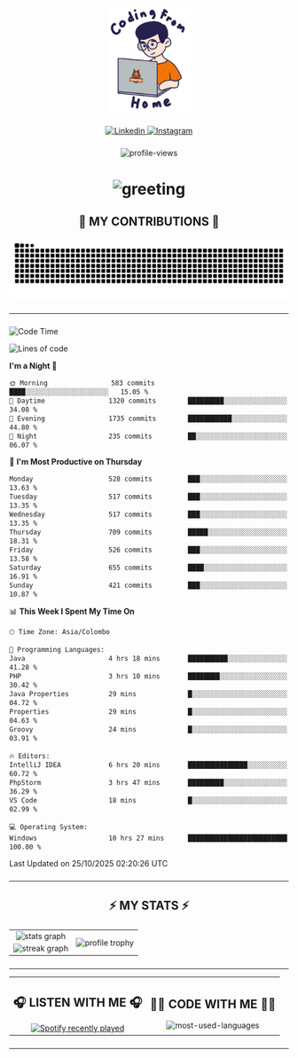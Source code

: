 <div align="center">
    <img width="150" src="./assets/top.gif" alt="top-image"/>
</div>

###    

<div align="center">
    <a href="https://www.linkedin.com/in/nureka-rodrigo/" target="_blank">
        <img src="https://user-images.githubusercontent.com/74038190/235294012-0a55e343-37ad-4b0f-924f-c8431d9d2483.gif" width="50px" alt="Linkedin"/>
    </a>
    <a href="https://www.instagram.com/nureka_rodrigo/" target="_blank">
        <img src="https://user-images.githubusercontent.com/74038190/235294013-a33e5c43-a01c-43f6-b44d-a406d8b4ab75.gif" width="50px"  alt="Instagram"/>
    </a>
</div>

###    

<div align="center">
    <img src="https://komarev.com/ghpvc/?username=nureka-rodrigo&color=blue" alt="profile-views"/>
</div> 

###    

<h1 align="center">
    <img src="https://readme-typing-svg.herokuapp.com/?font=Righteous&size=35&center=true&vCenter=true&width=500&height=70&duration=4000&lines=Hi+There!+👋;+I'm+Nureka+Rodrigo!;" alt="greeting"/>
</h1> 

###

<h2 align="center">🐍 MY CONTRIBUTIONS 🐍</h2>

<div align="center">
    <img alt="snake eating my contributions" src="https://raw.githubusercontent.com/nureka-rodrigo/nureka-rodrigo/output/github-contribution-grid-snake.svg"/>
</div> 

###

<hr/>

###

<!--START_SECTION:waka-->
![Code Time](http://img.shields.io/badge/Code%20Time-1%2C774%20hrs%2046%20mins-blue)

![Lines of code](https://img.shields.io/badge/From%20Hello%20World%20I%27ve%20Written-885.5%20thousand%20lines%20of%20code-blue)

**I'm a Night 🦉** 

```text
🌞 Morning                583 commits         ████░░░░░░░░░░░░░░░░░░░░░   15.05 % 
🌆 Daytime                1320 commits        █████████░░░░░░░░░░░░░░░░   34.08 % 
🌃 Evening                1735 commits        ███████████░░░░░░░░░░░░░░   44.80 % 
🌙 Night                  235 commits         ██░░░░░░░░░░░░░░░░░░░░░░░   06.07 % 
```
📅 **I'm Most Productive on Thursday** 

```text
Monday                   528 commits         ███░░░░░░░░░░░░░░░░░░░░░░   13.63 % 
Tuesday                  517 commits         ███░░░░░░░░░░░░░░░░░░░░░░   13.35 % 
Wednesday                517 commits         ███░░░░░░░░░░░░░░░░░░░░░░   13.35 % 
Thursday                 709 commits         █████░░░░░░░░░░░░░░░░░░░░   18.31 % 
Friday                   526 commits         ███░░░░░░░░░░░░░░░░░░░░░░   13.58 % 
Saturday                 655 commits         ████░░░░░░░░░░░░░░░░░░░░░   16.91 % 
Sunday                   421 commits         ███░░░░░░░░░░░░░░░░░░░░░░   10.87 % 
```


📊 **This Week I Spent My Time On** 

```text
🕑︎ Time Zone: Asia/Colombo

💬 Programming Languages: 
Java                     4 hrs 18 mins       ██████████░░░░░░░░░░░░░░░   41.28 % 
PHP                      3 hrs 10 mins       ████████░░░░░░░░░░░░░░░░░   30.42 % 
Java Properties          29 mins             █░░░░░░░░░░░░░░░░░░░░░░░░   04.72 % 
Properties               29 mins             █░░░░░░░░░░░░░░░░░░░░░░░░   04.63 % 
Groovy                   24 mins             █░░░░░░░░░░░░░░░░░░░░░░░░   03.91 % 

🔥 Editors: 
IntelliJ IDEA            6 hrs 20 mins       ███████████████░░░░░░░░░░   60.72 % 
PhpStorm                 3 hrs 47 mins       █████████░░░░░░░░░░░░░░░░   36.29 % 
VS Code                  18 mins             █░░░░░░░░░░░░░░░░░░░░░░░░   02.99 % 

💻 Operating System: 
Windows                  10 hrs 27 mins      █████████████████████████   100.00 % 
```


 Last Updated on 25/10/2025 02:20:26 UTC
<!--END_SECTION:waka-->

###

<hr/>

###

<h2 align="center">⚡ MY STATS ⚡</h2>

###    

<div align="center">
    <table>
        <tr>
            <td align="center">
                <img src="https://github-readme-stats.vercel.app/api?username=nureka-rodrigo&show_icons=true&count_private=true&theme=dark&include_all_commits=true" alt="stats graph"/>
            </td>
            <td rowspan="2" align="center">
                <img align="center" src="https://github-profile-trophy.vercel.app/?username=nureka-rodrigo&theme=darkhub&no-bg=true&margin-w=5&margin-h=5&column=3" alt="profile trophy" />
            </td>
        </tr>
        <tr>
            <td align="center">
                <img src="https://streak-stats.demolab.com?user=nureka-rodrigo&theme=dark" alt="streak graph"/>
            </td>
        </tr>
    </table>
</div> 

###

<hr/>

<div align="center">
    <table>
        <tr>
            <td align="center">
                <h2>🎧 LISTEN WITH ME 🎧</h2>
                <a href="https://open.spotify.com/user/zjqfkmbawszam1irs05fwxsls">
                    <img src="https://spotify-recently-played-readme.vercel.app/api?user=zjqfkmbawszam1irs05fwxsls&count=5&unique=true" alt="Spotify recently played"  />
                </a>
            </td>
            <td align="center">
                <h2>👨‍💻 CODE WITH ME 👨‍💻</h2>
                <img src="https://github-readme-stats.vercel.app/api/wakatime?username=@nureka99&theme=dark&compact=True&langs_count=10" alt="most-used-languages"/>
            </td>
        </tr>
    </table>
</div> 

###

<hr/>
